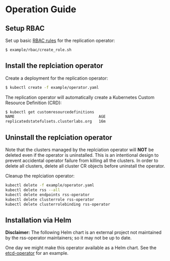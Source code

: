 # Operation Guide

## Setup RBAC

Set up basic [RBAC rules](./rbac.md) for the replication operator:

```bash
$ example/rbac/create_role.sh
```

## Install the replciation operator

Create a deployment for the replication operator:

```bash
$ kubectl create -f example/operator.yaml
```

The replication operator will automatically create a Kubernetes Custom Resource Definition (CRD):

```bash
$ kubectl get customresourcedefinitions
NAME                                     AGE
replicatedstatefulsets.clusterlabs.org   16m
```

## Uninstall the replciation operator

Note that the clusters managed by the replciation operator will **NOT** be deleted even if the operator is uninstalled.
This is an intentional design to prevent accidental operator failure from killing all the clusters.
In order to delete all clusters, delete all cluster CR objects before uninstall the operator.

Cleanup the replciation operator:

```bash
kubectl delete -f example/operator.yaml
kubectl delete rss --all
kubectl delete endpoints rss-operator
kubectl delete clusterrole rss-operator
kubectl delete clusterrolebinding rss-operator
```

## Installation via Helm
**Disclaimer:** The following Helm chart is an external project not maintained by the rss-operator maintainers; so it may not be up to date.

One day we might make this operator available as a Helm
chart.  See the [etcd-operator](https://github.com/kubernetes/charts/tree/master/stable/etcd-operator) for an example.
